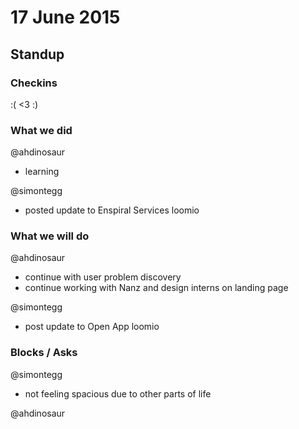 # 17 June 2015

## Standup

### Checkins

:( <3 :)

### What we did

@ahdinosaur
- learning

@simontegg
- posted update to Enspiral Services loomio

### What we will do

@ahdinosaur
- continue with user problem discovery
- continue working with Nanz and design interns on landing page

@simontegg
- post update to Open App loomio

### Blocks / Asks

@simontegg
- not feeling spacious due to other parts of life

@ahdinosaur
